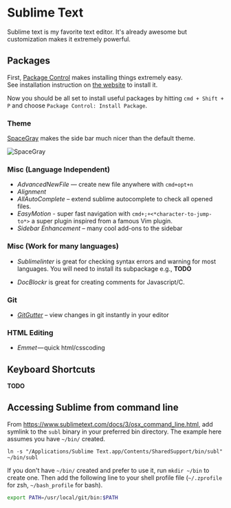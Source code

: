# Sublime Text

Sublime text is my favorite text editor.  It's already awesome but customization makes it extremely powerful. 

## Packages

First, [Package Control](https://packagecontrol.io/) makes installing things extremely easy.  
See installation instruction on [the website](https://packagecontrol.io/) to install it. 

Now you should be all set to install useful packages by hitting `cmd + Shift + P`
and choose `Package Control: Install Package`.

### Theme

[SpaceGray](http://kkga.github.io/spacegray/) makes the side bar much nicer than the default theme. 

![SpaceGray](http://kkga.github.io/spacegray/assets/spacegray.png)

### Misc (Language Independent)

- *AdvancedNewFile* — create new file anywhere with `cmd+opt+n`
- *Alignment*
- *AllAutoComplete* – extend sublime autocomplete to check all opened files.
- *EasyMotion* - super fast navigation with `cmd+;+<*character-to-jump-to*>` a super plugin inspired from a famous Vim plugin.
- *Sidebar Enhancement* – many cool add-ons to the sidebar

### Misc (Work for many languages)

- *Sublimelinter* is great for checking syntax errors and warning for most languages.
You will need to install its subpackage e.g.,  **TODO**

- *DocBlockr* is great for creating comments for Javascript/C.

### Git 
- *[GitGutter](http://www.jisaacks.com/gitgutter)* – view changes in git instantly in your editor

### HTML Editing

- *Emmet* — quick html/csscoding

## Keyboard Shortcuts

**TODO**

## Accessing Sublime from command line

From https://www.sublimetext.com/docs/3/osx_command_line.html, add symlink to the `subl` binary in your preferred bin directory.  The example here assumes you have `~/bin/` created. 

```
ln -s "/Applications/Sublime Text.app/Contents/SharedSupport/bin/subl" ~/bin/subl
```

If you don't have `~/bin/` created and prefer to use it, run `mkdir ~/bin` to create one.
Then add the following line to your shell profile file (`~/.zprofile` for zsh, `~/bash_profile` for bash).

```zsh
export PATH=/usr/local/git/bin:$PATH
```
